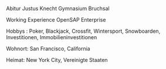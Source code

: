 Abitur
Justus Knecht Gymnasium Bruchsal 

Working Experience 
OpenSAP Enterprise  

Hobbys : Poker, Blackjack, Crossfit, Wintersport, Snowboarden, Investitionen, Immobilieninvestitionen 

Wohnort: San Francisco, California 

Heimat: New York City, Vereinigte Staaten
